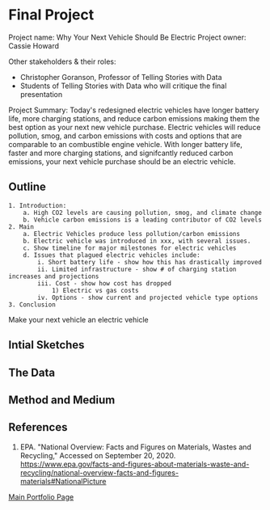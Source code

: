 # Final Project
Project name: Why Your Next Vehicle Should Be Electric
Project owner: Cassie Howard

Other stakeholders & their roles:  
- Christopher Goranson, Professor of Telling Stories with Data
- Students of Telling Stories with Data who will critique the final presentation

Project Summary: 
Today's redesigned electric vehicles have longer battery life, more charging stations, and reduce carbon emissions making them the best option as your next new vehicle purchase.  Electric vehicles will reduce pollution, smog, and carbon emissions with costs and options that are comparable to an combustible engine vehicle.  With longer battery life, faster and more charging stations, and signifcantly reduced carbon emissions, your next vehicle purchase should be an electric vehicle.  


## Outline

	1. Introduction:
		a. High CO2 levels are causing pollution, smog, and climate change
		b. Vehicle carbon emissions is a leading contributor of CO2 levels
	2. Main 
		a. Electric Vehicles produce less pollution/carbon emissions
		b. Electric vehicle was introduced in xxx, with several issues.
		c. Show timeline for major milestones for electric vehicles
		d. Issues that plagued electric vehicles include:
			i. Short battery life - show how this has drastically improved
			ii. Limited infrastructure - show # of charging station increases and projections
			iii. Cost - show how cost has dropped
				1) Electric vs gas costs
			iv. Options - show current and projected vehicle type options
	3. Conclusion
 
Make your next vehicle an electric vehicle
## Intial Sketches

## The Data

## Method and Medium



## References
1. EPA. "National Overview: Facts and Figures on Materials, Wastes and Recycling," Accessed on September 20, 2020.  https://www.epa.gov/facts-and-figures-about-materials-waste-and-recycling/national-overview-facts-and-figures-materials#NationalPicture



 [Main Portfolio Page](/README.md)
